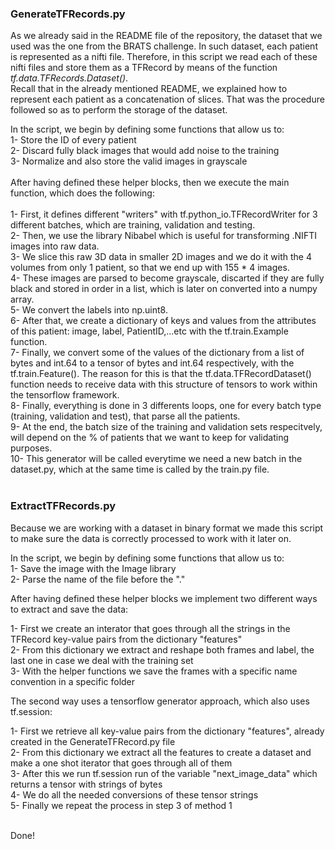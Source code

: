 ### GenerateTFRecords.py
As we already said in the README file of the repository, the dataset that we used was the one from the BRATS challenge. In such dataset, each patient is represented as a nifti file. Therefore, in this script we read each of these nifti files and store them as a TFRecord by means of the function _tf.data.TFRecords.Dataset()_.\
Recall that in the already mentioned README, we explained how to represent each patient as a concatenation of slices. That was the procedure followed so as to perform the storage of the dataset.

In the script, we begin by defining some functions that allow us to:<br />
1- Store the ID of every patient<br />
2- Discard fully black images that would add noise to the training<br />
3- Normalize and also store the valid images in grayscale<br />
<br />
After having defined these helper blocks, then we execute the main function, which does the following:
<br /><br />
1- First, it defines different "writers" with tf.python_io.TFRecordWriter for 3 different batches, which are training, validation and testing.<br />
2- Then, we use the library Nibabel which is useful for transforming .NIFTI images into raw data.<br />
3- We slice this raw 3D data in smaller 2D images and we do it with the 4 volumes from only 1 patient, so that we end up with 155 * 4 images.<br />
4- These images are parsed to become grayscale, discarted if they are fully black and stored in order in a list, which is later on converted into a numpy array.<br />
5- We convert the labels into np.uint8.<br />
6- After that, we create a dictionary of keys and values from the attributes of this patient: image, label, PatientID,...etc with the tf.train.Example function.<br />
7- Finally, we convert some of the values of the dictionary from a list of bytes and int.64 to a tensor of bytes and int.64 respectively, with the tf.train.Feature(). The reason for this is that the tf.data.TFRecordDataset() function needs to receive data with this structure of tensors to work within the tensorflow framework.<br />
8- Finally, everything is done in 3 differents loops, one for every batch type (training, validation and test), that parse all the patients.<br />
9- At the end, the batch size of the training and validation sets respecitvely, will depend on the % of patients that we want to keep for validating purposes.<br />
10- This generator will be called everytime we need a new batch in the dataset.py, which at the same time is called by the train.py file.<br /><br />

### ExtractTFRecords.py


Because we are working with a dataset in binary format we made this script to make sure the data is correctly processed to work with it later on. <br />

In the script, we begin by defining some functions that allow us to:<br />
1- Save the image with the Image library<br />
2- Parse the name of the file before the "."<br />

After having defined these helper blocks we implement two different ways to extract and save the data:<br />

1- First we create an interator that goes through all the strings in the TFRecord key-value pairs from the dictionary "features"<br />
2- From this dictionary we extract and reshape both frames and label, the last one in case we deal with the training set<br />
3- With the helper functions we save the frames with a specific name convention in a specific folder <br />

The second way uses a tensorflow generator approach, which also uses tf.session:<br />

1- First we retrieve all key-value pairs from the dictionary "features", already created in the GenerateTFRecord.py file<br />
2- From this dictionary we extract all the features to create a dataset and make a one shot iterator that goes through all of them<br />
3- After this we run tf.session run of the variable "next_image_data" which returns a tensor with strings of bytes <br />
4- We do all the needed conversions of these tensor strings<br />
5- Finally we repeat the process in step 3 of method 1<br /><br />

Done!
